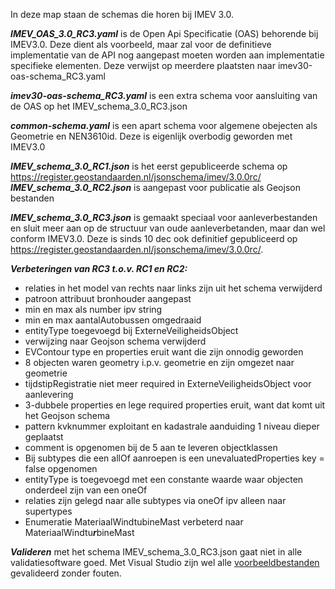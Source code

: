 In deze map staan de schemas die horen bij IMEV 3.0.

***IMEV_OAS_3.0_RC3.yaml*** is de Open Api Specificatie (OAS) behorende bij IMEV3.0.
Deze dient als voorbeeld, maar zal voor de definitieve implementatie van de API nog aangepast moeten worden aan implementatie specifieke elementen.
Deze verwijst op meerdere plaatsten naar imev30-oas-schema_RC3.yaml  

***imev30-oas-schema_RC3.yaml*** is een extra schema voor aansluiting van de OAS op het IMEV_schema_3.0_RC3.json  

***common-schema.yaml*** is een apart schema voor algemene obejecten als Geometrie en NEN3610id. Deze is eigenlijk overbodig geworden met IMEV3.0

***IMEV_schema_3.0_RC1.json*** is het eerst gepubliceerde schema op https://register.geostandaarden.nl/jsonschema/imev/3.0.0rc/
***IMEV_schema_3.0_RC2.json*** is aangepast voor publicatie als Geojson bestanden  

***IMEV_schema_3.0_RC3.json*** is gemaakt speciaal voor aanleverbestanden en sluit meer aan op de structuur van oude aanleverbetanden, maar dan wel conform IMEV3.0.
Deze is sinds 10 dec ook definitief gepubliceerd op https://register.geostandaarden.nl/jsonschema/imev/3.0.0rc/.

***Verbeteringen van RC3 t.o.v. RC1 en RC2:***  

- relaties in het model van rechts naar links zijn uit het schema verwijderd
- patroon attribuut bronhouder aangepast
- min en max als number ipv string
- min en max aantalAutobussen omgedraaid 
- entityType toegevoegd bij ExterneVeiligheidsObject 
- verwijzing naar Geojson schema verwijderd 
- EVContour type en properties eruit want die zijn onnodig geworden 
- 8 objecten waren geometry i.p.v. geometrie en zijn omgezet naar geometrie 
- tijdstipRegistratie niet meer required in ExterneVeiligheidsObject voor aanlevering 
- 3-dubbele properties en lege required properties eruit, want dat komt uit het Geojson schema 
- pattern kvknummer exploitant en kadastrale aanduiding 1 niveau dieper geplaatst 
- comment is opgenomen bij de 5 aan te leveren objectklassen 
- Bij subtypes die een allOf aanroepen is een unevaluatedProperties key = false opgenomen 
- entityType is toegevoegd met een constante waarde waar objecten onderdeel zijn van een oneOf 
- relaties zijn gelegd naar alle subtypes via oneOf ipv alleen naar supertypes
- Enumeratie MateriaalWindtubineMast verbeterd naar MateriaalWindtu***r***bineMast

***Valideren*** met het schema IMEV_schema_3.0_RC3.json gaat niet in alle validatiesoftware goed. Met Visual Studio zijn wel alle [voorbeeldbestanden](https://github.com/Geonovum/imev-werkomgeving/tree/main/voorbeeldbestanden/IMEV3.0/aanlevervoorbeelden) gevalideerd zonder fouten.
